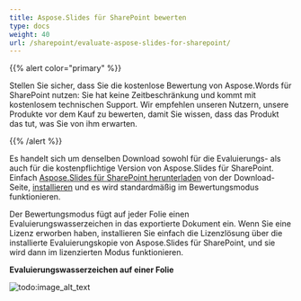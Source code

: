 ```yaml
---  
title: Aspose.Slides für SharePoint bewerten  
type: docs  
weight: 40  
url: /sharepoint/evaluate-aspose-slides-for-sharepoint/  
---  
```


{{% alert color="primary" %}}  

Stellen Sie sicher, dass Sie die kostenlose Bewertung von Aspose.Words für SharePoint nutzen: Sie hat keine Zeitbeschränkung und kommt mit kostenlosem technischen Support. Wir empfehlen unseren Nutzern, unsere Produkte vor dem Kauf zu bewerten, damit Sie wissen, dass das Produkt das tut, was Sie von ihm erwarten.  

{{% /alert %}}  

Es handelt sich um denselben Download sowohl für die Evaluierungs- als auch für die kostenpflichtige Version von Aspose.Slides für SharePoint. Einfach [Aspose.Slides für SharePoint herunterladen](http://www.aspose.com/community/files/73/sharepoint-components/aspose.slides-for-sharepoint/default.aspx) von der Download-Seite, [installieren]() und es wird standardmäßig im Bewertungsmodus funktionieren.  

Der Bewertungsmodus fügt auf jeder Folie einen Evaluierungswasserzeichen in das exportierte Dokument ein. Wenn Sie eine Lizenz erworben haben, installieren Sie einfach die Lizenzlösung über die installierte Evaluierungskopie von Aspose.Slides für SharePoint, und sie wird dann im lizenzierten Modus funktionieren.  

**Evaluierungswasserzeichen auf einer Folie**  

![todo:image_alt_text](evaluate-aspose-slides-for-sharepoint_1.png)